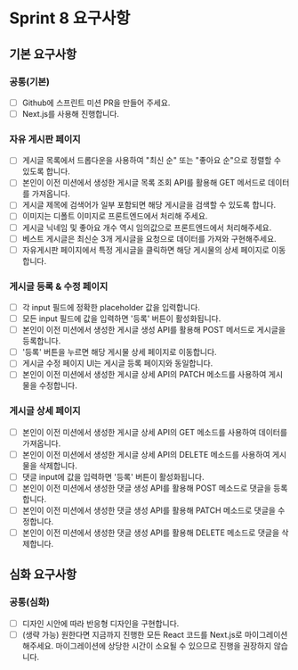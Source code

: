 # Sprint 8 요구사항

## 기본 요구사항

### 공통(기본)

- [ ] Github에 스프린트 미션 PR을 만들어 주세요.
- [ ] Next.js를 사용해 진행합니다.

### 자유 게시판 페이지

- [ ] 게시글 목록에서 드롭다운을 사용하여 "최신 순" 또는 "좋아요 순"으로 정렬할 수 있도록 합니다.
- [ ] 본인이 이전 미션에서 생성한 게시글 목록 조회 API를 활용해 GET 메서드로 데이터를 가져옵니다.
- [ ] 게시글 제목에 검색어가 일부 포함되면 해당 게시글을 검색할 수 있도록 합니다.
- [ ] 이미지는 디폴트 이미지로 프론트엔드에서 처리해 주세요.
- [ ] 게시글 닉네임 및 좋아요 개수 역시 임의값으로 프론트엔드에서 처리해주세요.
- [ ] 베스트 게시글은 최신순 3개 게시글을 요청으로 데이터를 가져와 구현해주세요.
- [ ] 자유게시판 페이지에서 특정 게시글을 클릭하면 해당 게시물의 상세 페이지로 이동합니다.

### 게시글 등록 & 수정 페이지

- [ ] 각 input 필드에 정확한 placeholder 값을 입력합니다.
- [ ] 모든 input 필드에 값을 입력하면 '등록' 버튼이 활성화됩니다.
- [ ] 본인이 이전 미션에서 생성한 게시글 생성 API를 활용해 POST 메서드로 게시글을 등록합니다.
- [ ] '등록' 버튼을 누르면 해당 게시물 상세 페이지로 이동합니다.
- [ ] 게시글 수정 페이지 UI는 게시글 등록 페이지와 동일합니다.
- [ ] 본인이 이전 미션에서 생성한 게시글 상세 API의 PATCH 메소드를 사용하여 게시물을 수정합니다.

### 게시글 상세 페이지

- [ ] 본인이 이전 미션에서 생성한 게시글 상세 API의 GET 메소드를 사용하여 데이터를 가져옵니다.
- [ ] 본인이 이전 미션에서 생성한 게시글 상세 API의 DELETE 메소드를 사용하여 게시물을 삭제합니다.
- [ ] 댓글 input에 값을 입력하면 '등록' 버튼이 활성화됩니다.
- [ ] 본인이 이전 미션에서 생성한 댓글 생성 API를 활용해 POST 메소드로 댓글을 등록합니다.
- [ ] 본인이 이전 미션에서 생성한 댓글 생성 API를 활용해 PATCH 메소드로 댓글을 수정합니다.
- [ ] 본인이 이전 미션에서 생성한 댓글 생성 API를 활용해 DELETE 메소드로 댓글을 삭제합니다.

## 심화 요구사항

### 공통(심화)

- [ ] 디자인 시안에 따라 반응형 디자인을 구현합니다.
- [ ] (생략 가능) 원한다면 지금까지 진행한 모든 React 코드를 Next.js로 마이그레이션 해주세요.
    마이그레이션에 상당한 시간이 소요될 수 있으므로 진행을 권장하지 않습니다.
